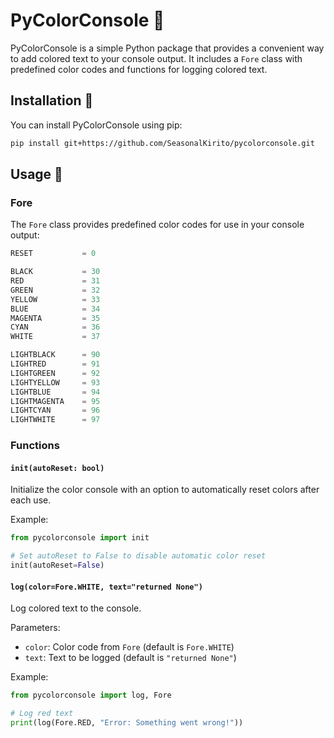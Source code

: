 # PyColorConsole 🌈

PyColorConsole is a simple Python package that provides a convenient way to add colored text to your console output. It includes a `Fore` class with predefined color codes and functions for logging colored text.

## Installation 📩

You can install PyColorConsole using pip:

```bash
pip install git+https://github.com/SeasonalKirito/pycolorconsole.git
```

## Usage 🎨

### Fore

The `Fore` class provides predefined color codes for use in your console output:
```py
RESET           = 0

BLACK           = 30
RED             = 31
GREEN           = 32
YELLOW          = 33
BLUE            = 34
MAGENTA         = 35
CYAN            = 36
WHITE           = 37

LIGHTBLACK      = 90
LIGHTRED        = 91
LIGHTGREEN      = 92
LIGHTYELLOW     = 93
LIGHTBLUE       = 94
LIGHTMAGENTA    = 95
LIGHTCYAN       = 96
LIGHTWHITE      = 97
```

### Functions

#### `init(autoReset: bool)`

Initialize the color console with an option to automatically reset colors after each use.

Example:
```python
from pycolorconsole import init

# Set autoReset to False to disable automatic color reset
init(autoReset=False)
```

#### `log(color=Fore.WHITE, text="returned None")`

Log colored text to the console.

Parameters:
- `color`: Color code from `Fore` (default is `Fore.WHITE`)
- `text`: Text to be logged (default is `"returned None"`)

Example:
```python
from pycolorconsole import log, Fore

# Log red text
print(log(Fore.RED, "Error: Something went wrong!"))
```
